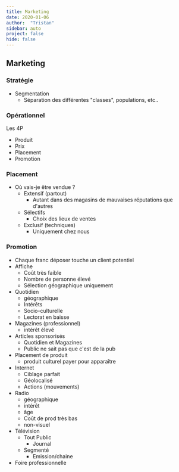 ```yaml
---
title: Marketing
date: 2020-01-06
author:  "Tristan"
sidebar: auto
project: false
hide: false
---
```


##  Marketing
### Stratégie
* Segmentation
  * Séparation des différentes "classes", populations, etc..


### Opérationnel
Les 4P
* Produit
* Prix
* Placement
* Promotion

### Placement
* Où vais-je être vendue ? 
  * Extensif (partout)
    * Autant dans des magasins de mauvaises réputations que d'autres
  * Sélectifs
    * Choix des lieux de ventes
  * Exclusif (techniques)
    * Uniquement chez nous

### Promotion
* Chaque franc déposer touche un client potentiel
* Affiche
  * Coût très faible
  * Nombre de personne élevé
  * Sélection géographique uniquement
* Quotidien
  * géographique
  * Intérêts
  * Socio-culturelle
  * Lectorat en baisse
* Magazines (professionnel)
  * intérêt élevé
* Articles sponsorisés
  * Quotidien et Magazines
  * Public ne sait pas que c'est de la pub
* Placement de produit 
  * produit culturel <Fa fa="arrow-right"/> payer pour apparaître
* Internet
  * Ciblage parfait 
  * Géolocalisé
  * Actions (mouvements)
* Radio
  * géographique
  * intérêt
  * âge
  * Coût de prod très bas
  * non-visuel
* Télévision
  * Tout Public
    * Journal
  * Segmenté
    * Emission/chaine
* Foire professionnelle